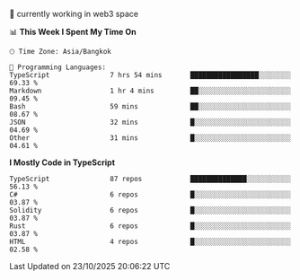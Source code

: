 🔭 currently working in web3 space

<!--START_SECTION:waka-->
📊 **This Week I Spent My Time On** 

```text
🕑︎ Time Zone: Asia/Bangkok

💬 Programming Languages: 
TypeScript               7 hrs 54 mins       █████████████████░░░░░░░░   69.33 % 
Markdown                 1 hr 4 mins         ██░░░░░░░░░░░░░░░░░░░░░░░   09.45 % 
Bash                     59 mins             ██░░░░░░░░░░░░░░░░░░░░░░░   08.67 % 
JSON                     32 mins             █░░░░░░░░░░░░░░░░░░░░░░░░   04.69 % 
Other                    31 mins             █░░░░░░░░░░░░░░░░░░░░░░░░   04.61 % 
```

**I Mostly Code in TypeScript** 

```text
TypeScript               87 repos            ██████████████░░░░░░░░░░░   56.13 % 
C#                       6 repos             █░░░░░░░░░░░░░░░░░░░░░░░░   03.87 % 
Solidity                 6 repos             █░░░░░░░░░░░░░░░░░░░░░░░░   03.87 % 
Rust                     6 repos             █░░░░░░░░░░░░░░░░░░░░░░░░   03.87 % 
HTML                     4 repos             █░░░░░░░░░░░░░░░░░░░░░░░░   02.58 % 
```




 Last Updated on 23/10/2025 20:06:22 UTC
<!--END_SECTION:waka-->
